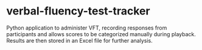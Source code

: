 # verbal-fluency-test-tracker

Python application to administer VFT, recording responses from participants and allows scores to be categorized manually during  playback.  Results are then stored in an Excel file for further analysis.
